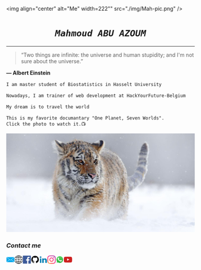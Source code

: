 <img align="center" alt="Me" width=222"" src="./img/Mah-pic.png" />


# <div align="center">_```Mahmoud ABU AZOUM```_</div>
***

> “Two things are infinite: the universe and human stupidity; and I'm not sure about the universe.” 

**― Albert Einstein**


```
I am master student of Biostatistics in Hasselt University
```
```
Nowadays, I am trainer of web development at HackYourFuture-Belgium
```
```
My dream is to travel the world
```
```
This is my favorite documantary "One Planet, Seven Worlds".
Click the photo to watch it.📺
```
[![Tiger](./img/tiger.jpg)](https://www.youtube.com/playlist?list=PLe2nGhEGXFVsDrXVCGigvaro5reqivLv6)


### _Contact me_

[<img align="left" alt="Contact me" width="22px" src="./img/mail-icon.png" />](mailto:krakla@gmail.com)
[<img align="left" alt="Github" width="22px" src="./img/web-icon.png" />](https://krakla.github.io)
[<img align="left" alt="Facebook" width="22px" src="./img/fb-icon.png" />](https://www.facebook.com/mazoum)
[<img align="left" alt="Github" width="22px" src="./img/github-icon.png" />](https://github.com/krakla)
[<img align="left" alt="Linkedin" width="22px" src="./img/linkedin-icon.png" />](mailto:krakla@gmail.com)
[<img align="left" alt="Instagram" width="22px" src="./img/insta-icon.png" />](mailto:krakla@gmail.com)
[<img align="left" alt="Whatsapp" width="22px" src="./img/whatsapp-icon.png" />](mailto:krakla@gmail.com)
[<img align="left" alt="Youtube" width="22px" src="./img/youtube-icon.png" />](mailto:krakla@gmail.com)
